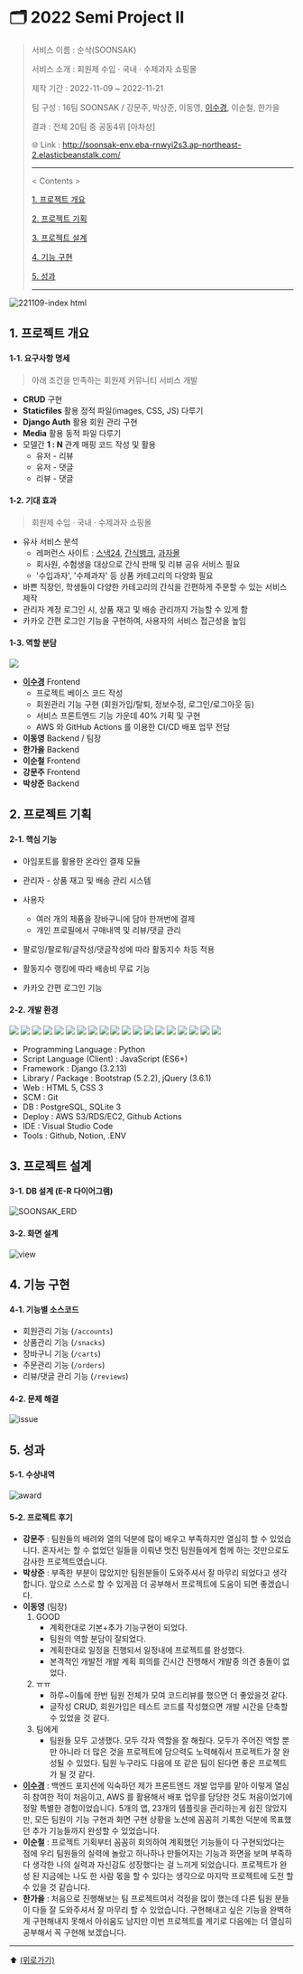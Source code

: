 # 🗂️ 2022 Semi Project Ⅱ

> 서비스 이름 : 순삭(SOONSAK)
>
> 서비스 소개 : 회원제 수입 · 국내 · 수제과자 쇼핑몰
>
> 제작 기간 : 2022-11-09 ~ 2022-11-21
>
> 팀 구성 : 16팀 SOONSAK / 강문주, 박상준, 이동영,  [이수경](https://github.com/code-sum), 이순철, 한가을
>
> 결과 : 전체 20팀 중 공동4위 [아차상]
>
> 🌐 Link : http://soonsak-env.eba-rnwyi2s3.ap-northeast-2.elasticbeanstalk.com/
>
> ---
>
> < Contents >
>
> [1. 프로젝트 개요](#1-프로젝트-개요)
>
> [2. 프로젝트 기획](#2-프로젝트-기획)
>
> [3. 프로젝트 설계](#3-프로젝트-설계)
>
> [4. 기능 구현](#4-기능-구현)
>
> [5. 성과](#5-성과)
>
> ---



![221109-index html](https://github.com/code-sum/SOONSAK/assets/106902415/e693e450-42a4-442f-b392-72a62332d00f)



## 1. 프로젝트 개요

#### 1-1. 요구사항 명세

> 아래 조건을 만족하는 회원제 커뮤니티 서비스 개발

- **CRUD** 구현
- **Staticfiles** 활용 정적 파일(images, CSS, JS) 다루기
- **Django Auth** 활용 회원 관리 구현
- **Media** 활용 동적 파일 다루기
- 모델간 **1 : N** 관계 매핑 코드 작성 및 활용
  - 유저 - 리뷰
  - 유저 - 댓글
  - 리뷰 - 댓글

#### 1-2. 기대 효과

>  회원제 수입 · 국내 · 수제과자 쇼핑몰

- 유사 서비스 분석
  - 레퍼런스 사이트 : [스낵24](https://www.wefuncorp.com/snack), [간식뱅크](https://osmall.kr/), [과자몰](https://smartstore.naver.com/cookieall)
  - 회사원, 수험생을 대상으로 간식 판매 및 리뷰 공유 서비스 필요 
  - '수입과자', '수제과자' 등 상품 카테고리의 다양화 필요
- 바쁜 직장인, 학생들이 다양한 카테고리의 간식을 간편하게 주문할 수 있는 서비스 제작
- 관리자 계정 로그인 시, 상품 재고 및 배송 관리까지 가능할 수 있게 함
- 카카오 간편 로그인 기능을 구현하여, 사용자의 서비스 접근성을 높임

#### 1-3. 역할 분담

<a href="https://github.com/code-sum/SOONSAK/graphs/contributors">
  <img src="https://contrib.rocks/image?repo=code-sum/SOONSAK" />
</a>

- [**이수경**](https://github.com/code-sum) Frontend
  - 프로젝트 베이스 코드 작성
  - 회원관리 기능 구현 (회원가입/탈퇴, 정보수정, 로그인/로그아웃 등)
  - 서비스 프론트엔드 기능 가운데 40% 기획 및 구현
  - AWS 와 GitHub Actions 를 이용한 CI/CD 배포 업무 전담
- **이동영** Backend / 팀장
- **한가을** Backend
- **이순철** Frontend
- **강문주** Frontend
- **박상준** Backend





## 2. 프로젝트 기획

#### 2-1. 핵심 기능

- 아임포트를 활용한 온라인 결제 모듈
- 관리자 - 상품 재고 및 배송 관리 시스템
- 사용자
  - 여러 개의 제품을 장바구니에 담아 한꺼번에 결제
  - 개인 프로필에서 구매내역 및 리뷰/댓글 관리

- 팔로잉/팔로워/글작성/댓글작성에 따라 활동지수 차등 적용
- 활동지수 랭킹에 따라 배송비 무료 기능
- 카카오 간편 로그인 기능

#### 2-2. 개발 환경

<img src="https://img.shields.io/badge/AWS-FF9900?style=flat-square&logo=AmazonAWS&logoColor=ffffff"/> <img src="https://img.shields.io/badge/AWS S3-569A31?style=flat-square&logo=AmazonS3&logoColor=ffffff"/> <img src="https://img.shields.io/badge/AWS RDS-527FFF?style=flat-square&logo=AmazonRDS&logoColor=ffffff"/> <img src="https://img.shields.io/badge/AWS EC2-FF9900?style=flat-square&logo=AmazonEC2&logoColor=ffffff"/> <img src="https://img.shields.io/badge/GitHub Actions-2088FF?style=flat-square&logo=GitHub Actions&logoColor=ffffff"/> <img src="https://img.shields.io/badge/Python-3776AB?style=flat-square&logo=Python&logoColor=ffffff"/> <img src="https://img.shields.io/badge/JavaScript-F7DF1E?style=flat-square&logo=JavaScript&logoColor=000000"/> <img src="https://img.shields.io/badge/Django-092E20?style=flat-square&logo=Django&logoColor=ffffff"/> <img src="https://img.shields.io/badge/jQuery-0769AD?style=flat-square&logo=jQuery&logoColor=FFFFFF"/> <img src="https://img.shields.io/badge/PostgreSQL-316192?style=flat-square&logo=PostgreSQL&logoColor=ffffff"/> <img src="https://img.shields.io/badge/SQLite-003B57?style=flat-square&logo=SQLite&logoColor=ffffff"/> <img src="https://img.shields.io/badge/Bootstrap-7952B3?style=flat-square&logo=Bootstrap&logoColor=ffffff"/> <img src="https://img.shields.io/badge/HTML5-E34F26?style=flat-square&logo=HTML5&logoColor=ffffff"/> <img src="https://img.shields.io/badge/CSS3-1572B6?style=flat-square&logo=CSS3&logoColor=ffffff"/> <img src="https://img.shields.io/badge/Git-F05032?style=flat-square&logo=Git&logoColor=ffffff"/> <img src="https://img.shields.io/badge/Visual Studio Code-007ACC?style=flat-square&logo=Visual Studio Code&logoColor=ffffff"/> <img src="https://img.shields.io/badge/GitHub-181717?style=flat-square&logo=GitHub&logoColor=ffffff"/> <img src="https://img.shields.io/badge/Notion-000000?style=flat-square&logo=Notion&logoColor=FFFFFF"/> <img src="https://img.shields.io/badge/.ENV-ECD53F?style=flat-square&logo=.ENV&logoColor=000000"/>

- Programming Language : Python
- Script Language (Client) : JavaScript (ES6+)
- Framework : Django (3.2.13)
- Library / Package : Bootstrap (5.2.2), jQuery (3.6.1)
- Web : HTML 5, CSS 3
- SCM : Git
- DB : PostgreSQL, SQLite 3
- Deploy : AWS S3/RDS/EC2, Github Actions
- IDE : Visual Studio Code
- Tools : Github, Notion, .ENV





## 3. 프로젝트 설계

#### 3-1. DB 설계 (E-R 다이어그램)

![SOONSAK_ERD](README.assets/SOONSAK_ERD.png)

#### 3-2. 화면 설계

![view](README.assets/view.png)





## 4. 기능 구현

#### 4-1. 기능별 소스코드

- 회원관리 기능 (`/accounts`)
- 상품관리 기능 (`/snacks`)
- 장바구니 기능 (`/carts`)
- 주문관리 기능 (`/orders`)
- 리뷰/댓글 관리 기능 (`/reviews`)

#### 4-2. 문제 해결

![issue](README.assets/issue.png)





## 5. 성과

#### 5-1. 수상내역

![award](README.assets/award.png)

#### 5-2. 프로젝트 후기

- **강문주** : 팀원들의 배려와 열의 덕분에 많이 배우고 부족하지만 열심히 할 수 있었습니다. 혼자서는 할 수 없었던 일들을 이뤄낸 멋진 팀원들에게 함께 하는 것만으로도 감사한 프로젝트였습니다. 
- **박상준** : 부족한 부분이 많았지만 팀원분들이 도와주셔서 잘 마무리 되었다고 생각합니다. 앞으로 스스로 할 수 있게끔 더 공부해서 프로젝트에 도움이 되면 좋겠습니다.
- **이동영** (팀장)
  1. GOOD
     - 계획한대로 기본+추가 기능구현이 되었다.
     - 팀원의 역할 분담이 잘되었다.
     - 계획한대로 일정을 진행되서 일정내에 프로젝트를 완성했다.
     - 본격적인 개발전 개발 계획 회의를 긴시간 진행해서 개발중 의견 충돌이 없었다.
  2. ㅠㅠ
     - 하루~이틀에 한번 팀원 전체가 모여 코드리뷰를 했으면 더 좋았을것 같다.
     - 글작성 CRUD, 회원가입은 테스트 코드를 작성했으면 개발 시간을 단축할 수 있었을 것 같다.
  3. 팀에게
     - 팀원들 모두 고생했다. 모두 각자 역할을 잘 해줬다. 모두가 주어진 역할 뿐만 아니라 더 많은 것을 프로젝트에 담으력도 노력해줘서 프로젝트가 잘 완성될 수 있었다. 팀원 누구라도 다음에 또 같은 팀이 된다면 좋은 프로젝트가 될 것 같다.
- [**이수경**](https://github.com/code-sum) : 백엔드 포지션에 익숙하던 제가 프론트엔드 개발 업무를 맡아 이렇게 열심히 참여한 적이 처음이고, AWS 를 활용해서 배포 업무를 담당한 것도 처음이었기에 정말 특별한 경험이었습니다. 5개의 앱, 23개의 템플릿을 관리하는게 쉽진 않았지만, 모든 팀원이 기능 구현과 화면 구현 상황을 노션에 꼼꼼히 기록한 덕분에 목표했던 추가 기능들까지 완성할 수 있었습니다.
- **이순철** : 프로젝트 기획부터 꼼꼼히 회의하여 계획했던 기능들이 다 구현되었다는 점에 우리 팀원들의 실력에 놀랐고 하나하나 만들어지는 기능과 화면을 보며 부족하다 생각한 나의 실력과 자신감도 성장했다는 걸 느끼게 되었습니다. 프로젝트가 완성 된 지금에는 나도 한 사람 몫을 할 수 있다는 생각으로 마지막 프로젝트에 도전 할 수 있을 것 같습니다.
- **한가을** : 처음으로 진행해보는 팀 프로젝트여서 걱정을 많이 했는데 다른 팀원 분들이 다들 잘 도와주셔서 잘 마무리 할 수 있었습니다. 구현해내고 싶은 기능을 완벽하게 구현해내지 못해서 아쉬움도 남지만 이번 프로젝트를 계기로 다음에는 더 열심히 공부해서 꼭 구현해 보겠습니다. 





---

⬆️ [(위로가기)](https://github.com/code-sum/SOONSAK)
